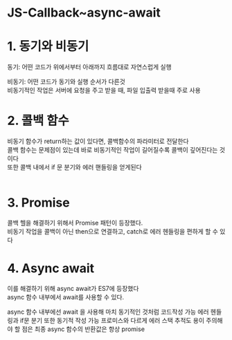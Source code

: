 # JS-Callback~async-await

# 1. 동기와 비동기

   동기: 어떤 코드가 위에서부터 아래까지 흐름대로 자연스럽게 실행

   비동기: 어떤 코드가 동기와 실행 순서가 다른것<br>
   비동기적인 작업은 서버에 요청을 주고 받을 때, 파일 입출력 받을때 주로 사용
  
# 2. 콜백 함수

비동기 함수가 return하는 값이 있다면, 콜백함수의 파라미터로 전달한다<br>
콜백 함수는 문제점이 있는데 바로 비동기적인 작업이 길어질수록 콜백이 깊어진다는 것이다<br>
또한 콜백 내에서 if 문 분기와 에러 핸들링을 얻게된다<br><br>


# 3. Promise

콜백 헬을 해결하기 위해서 Promise 패턴이 등장했다.<br>
비동기 작업을 콜백이 아닌 then으로 연결하고, catch로 에러 헨들링을 편하게 할 수 있다

# 4. Async await

이를 해결하기 위해 async await가 ES7에 등장했다<br>
async 함수 내부에서 await를 사용할 수 있다.

async 함수 내부에선 await 을 사용해 마치 동기적인 것처럼 코드작성 가능
에러 헨들링과 if문 분기 또한 동기적 작성 가능
프로미스와 다르게 에러 스택 추적도 용이
주의해야 할 점은 최종 async 함수의 반환값은 항상 promise 
